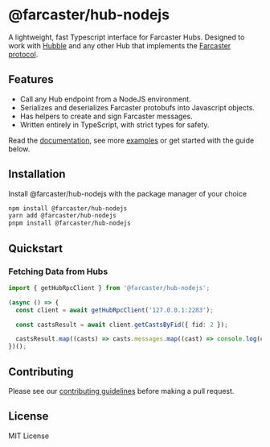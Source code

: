 # @farcaster/hub-nodejs

A lightweight, fast Typescript interface for Farcaster Hubs. Designed to work with [Hubble](https://github.com/farcasterxyz/hubble/) and any other Hub that implements the [Farcaster protocol](https://github.com/farcasterxyz/protocol).

## Features

- Call any Hub endpoint from a NodeJS environment.
- Serializes and deserializes Farcaster protobufs into Javascript objects.
- Has helpers to create and sign Farcaster messages.
- Written entirely in TypeScript, with strict types for safety.

Read the [documentation](https://github.com/farcasterxyz/hubble/tree/main/packages/hub-nodejs/docs), see more [examples](https://github.com/farcasterxyz/hubble/tree/main/packages/hub-nodejs/examples) or get started with the guide below.

## Installation

Install @farcaster/hub-nodejs with the package manager of your choice

```bash
npm install @farcaster/hub-nodejs
yarn add @farcaster/hub-nodejs
pnpm install @farcaster/hub-nodejs
```

## Quickstart

### Fetching Data from Hubs

```typescript
import { getHubRpcClient } from '@farcaster/hub-nodejs';

(async () => {
  const client = await getHubRpcClient('127.0.0.1:2283');

  const castsResult = await client.getCastsByFid({ fid: 2 });

  castsResult.map((casts) => casts.messages.map((cast) => console.log(cast.data?.castAddBody?.text)));
})();
```

## Contributing

Please see our [contributing guidelines](https://github.com/farcasterxyz/hubble/blob/main/CONTRIBUTING.md) before making a pull request.

## License

MIT License
